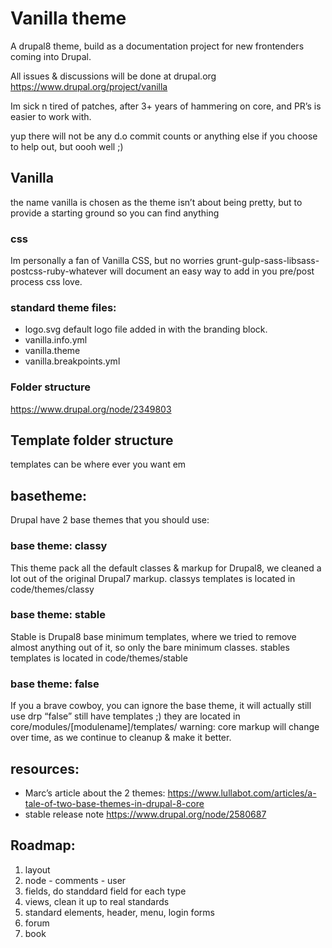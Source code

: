 # Vanilla theme
A drupal8 theme, build as a documentation project for new frontenders coming into Drupal.

All issues & discussions will be done at drupal.org
https://www.drupal.org/project/vanilla

Im sick n tired of patches, after 3+ years of hammering on core, and PR’s is easier to work with.

yup there will not be any d.o commit counts or anything else if you choose to help out, but oooh well ;)

## Vanilla
the name vanilla is chosen as the theme isn’t about being pretty, but to provide a starting ground so you can find anything

### css
Im personally a fan of Vanilla CSS, but no worries grunt-gulp-sass-libsass-postcss-ruby-whatever  will document an easy way to add in you pre/post process css love.

### standard theme files:
* logo.svg default logo file added in with the branding block.
* vanilla.info.yml
* vanilla.theme
* vanilla.breakpoints.yml

### Folder structure
https://www.drupal.org/node/2349803


## Template folder structure
templates can be where ever you want em


## basetheme:
Drupal have 2 base themes that you should use:

### base theme: classy
This theme pack all the default classes & markup for Drupal8, we cleaned a lot out of the original Drupal7 markup.
classys templates is located in code/themes/classy

### base theme: stable
Stable is Drupal8 base minimum templates, where we tried to remove almost anything out of it, so only the bare minimum classes.
stables templates is located in code/themes/stable
### base theme: false
If you a brave cowboy, you can ignore the base theme, it will actually still use drp
“false” still have templates ;) they are located in core/modules/[modulename]/templates/
warning: core markup will change over time, as we continue to cleanup & make it better.

## resources:
* Marc’s article about the 2 themes:
https://www.lullabot.com/articles/a-tale-of-two-base-themes-in-drupal-8-core
* stable release note https://www.drupal.org/node/2580687

## Roadmap:
  1. layout
  2. node - comments - user
  3. fields, do standdard field for each type
  4. views, clean it up to real standards
  5. standard elements, header, menu, login forms
  5. forum
  6. book
